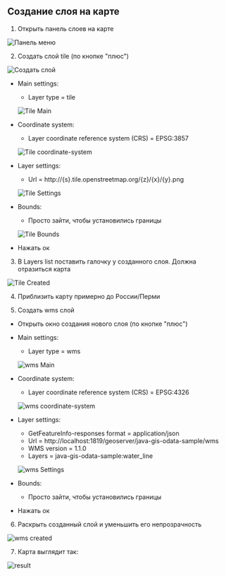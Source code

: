 ## Создание слоя на карте

1. Открыть панель слоев на карте

![Панель меню](images/gis-panel.png)

2. Создать слой tile (по кнопке "плюс")

![Создать слой](images/add-layer.png)

* Main settings:

    * Layer type = tile

  ![Tile Main](images/create-tile-main.png)
		
* Coordinate system:

	* Layer coordinate reference system (CRS) = EPSG:3857

  ![Tile coordinate-system](images/create-tile-coordinate-system.png)
		
* Layer settings:

	* Url = http://{s}.tile.openstreetmap.org/{z}/{x}/{y}.png

  ![Tile Settings](images/create-tile-settings.png)
		
* Bounds:

	* Просто зайти, чтобы установились границы

  ![Tile Bounds](images/create-tile-bounds.png)
		
* Нажать ок
		
3. В Layers list поставить галочку у созданного слоя. Должна отразиться карта

![Tile Created](images/tile-created.png)

4. Приблизить карту примерно до России/Перми

6. Создать wms слой

* Открыть окно создания нового слоя (по кнопке "плюс")

 * Main settings:

     * Layer type = wms

    ![wms Main](images/create-wms-main.png)
		
*  Coordinate system:

    * Layer coordinate reference system (CRS) = EPSG:4326

    ![wms coordinate-system](images/create-wms-coordinate-system.png)
      
*  Layer settings:

    * GetFeatureInfo-responses format = application/json
    * Url = http://localhost:1819/geoserver/java-gis-odata-sample/wms
    * WMS version = 1.1.0
    * Layers = java-gis-odata-sample:water_line

    ![wms Settings](images/create-wms-settings.png)
      
*  Bounds:

      * Просто зайти, чтобы установились границы
      
* Нажать ок
		
6. Раскрыть созданный слой и уменьшить его непрозрачность

![wms created](images/wms-created.png)

7. Карта выглядит так:

![result](images/result.png)
		
